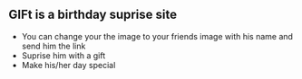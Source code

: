 ## GIFt is a birthday suprise site
- You can change your the image to your friends image with his name and send him the link
- Suprise him with a gift
- Make his/her day special

